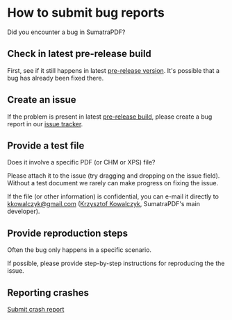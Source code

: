 # How to submit bug reports

Did you encounter a bug in SumatraPDF?

## Check in latest pre-release build

First, see if it still happens in latest [pre-release version](https://www.sumatrapdfreader.org/prerelease). It's possible that a bug has already been fixed there.

## Create an issue

If the problem is present in latest [pre-release build](https://www.sumatrapdfreader.org/prerelease), please create a bug report in our [issue tracker](https://github.com/sumatrapdfreader/sumatrapdf/issues).

## Provide a test file

Does it involve a specific PDF (or CHM or XPS) file? 

Please attach it to the issue (try dragging and dropping on the issue field). Without a test document we rarely can make progress on fixing the issue.

If the file (or other information) is confidential, you can e-mail it directly to [kkowalczyk@gmail.com](mailto:kkowalczyk@gmail.com) ([Krzysztof Kowalczyk](https://blog.kowalczyk.info/), SumatraPDF's main developer).

## Provide reproduction steps

Often the bug only happens in a specific scenario.

If possible, please provide step-by-step instructions for reproducing the the issue.

## Reporting crashes

[Submit crash report](Submit-crash-report.md)